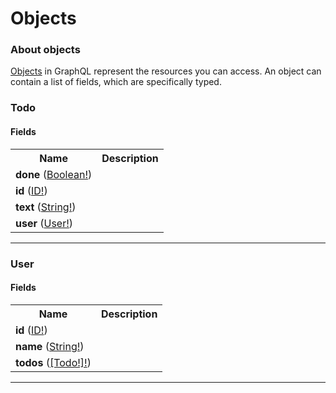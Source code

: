 # Objects

### About objects

[Objects](https://graphql.github.io/graphql-spec/June2018/#sec-Objects) in GraphQL represent the resources you can access. An object can contain a list of fields, which are specifically typed.

### Todo

  

#### Fields

<table>
  <tr>
    <th>Name</th>
    <th>Description</th>
  </tr>
  <tr>
    <td><strong>done</strong> (<a href="scalars.md#boolean">Boolean!</a>)</td> 
    <td></td>
  </tr>
  <tr>
    <td><strong>id</strong> (<a href="scalars.md#id">ID!</a>)</td> 
    <td></td>
  </tr>
  <tr>
    <td><strong>text</strong> (<a href="scalars.md#string">String!</a>)</td> 
    <td></td>
  </tr>
  <tr>
    <td><strong>user</strong> (<a href="objects.md#user">User!</a>)</td> 
    <td></td>
  </tr>
</table>

---

### User

  

#### Fields

<table>
  <tr>
    <th>Name</th>
    <th>Description</th>
  </tr>
  <tr>
    <td><strong>id</strong> (<a href="scalars.md#id">ID!</a>)</td> 
    <td></td>
  </tr>
  <tr>
    <td><strong>name</strong> (<a href="scalars.md#string">String!</a>)</td> 
    <td></td>
  </tr>
  <tr>
    <td><strong>todos</strong> (<a href="objects.md#todo">[Todo!]!</a>)</td> 
    <td></td>
  </tr>
</table>

---